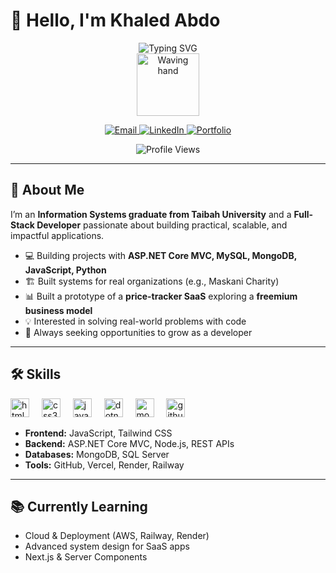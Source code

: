 # 👋 Hello, I'm Khaled Abdo

<div align="center">
  <img src="https://readme-typing-svg.herokuapp.com?font=Fira+Code&pause=1000&color=16A34A&center=true&vCenter=true&width=500&lines=Full+Stack+Web+Developer;System+Analyst;Building+Practical+and+Scalable+Systems" alt="Typing SVG" />
</div>

<div align="center" id="header">
  <img src="https://media.giphy.com/media/M9gbBd9nbDrOTu1Mqx/giphy.gif" width="100" alt="Waving hand" />
</div>

<p align="center">
  <a href="mailto:KhaledAbdo.Work@gmail.com" target="_blank" rel="noopener noreferrer">
    <img src="https://img.shields.io/badge/Email-D14836?style=for-the-badge&logo=gmail&logoColor=white" alt="Email" />
  </a>
  <a href="www.linkedin.com/in/khaled-abdo1" target="_blank" rel="noopener noreferrer">
    <img src="https://img.shields.io/badge/LinkedIn-0077B5?style=for-the-badge&logo=linkedin&logoColor=white" alt="LinkedIn" />
  </a>
  <a href="https://github.com/Khaled-144" target="_blank" rel="noopener noreferrer">
    <img src="https://img.shields.io/badge/Portfolio-16A34A?style=for-the-badge&logo=vercel&logoColor=white" alt="Portfolio" />
  </a>
</p>
<p align="center">
  <img src="https://komarev.com/ghpvc/?username=Khaled-144&style=flat-square&color=blue" alt="Profile Views" />
</p>

---

## 🚀 About Me

I’m an **Information Systems graduate from Taibah University** and a **Full-Stack Developer** passionate about building practical, scalable, and impactful applications.

- 💻 Building projects with **ASP.NET Core MVC, MySQL, MongoDB, JavaScript, Python**  
- 🏗 Built systems for real organizations (e.g., Maskani Charity)  
- 📊 Built a prototype of a **price-tracker SaaS** exploring a **freemium business model**
- 💡 Interested in solving real-world problems with code  
- 🌱 Always seeking opportunities to grow as a developer  

---

## 🛠 Skills

<div align="left">
  <img src="https://cdn.jsdelivr.net/gh/devicons/devicon/icons/html5/html5-original.svg" height="30" alt="html5 logo" />
  <img width="12" />
  <img src="https://cdn.jsdelivr.net/gh/devicons/devicon/icons/css3/css3-original.svg" height="30" alt="css3 logo" />
  <img width="12" />
  <img src="https://cdn.jsdelivr.net/gh/devicons/devicon/icons/javascript/javascript-original.svg" height="30" alt="javascript logo" />
  <img width="12" />
  <img src="https://cdn.jsdelivr.net/gh/devicons/devicon/icons/dot-net/dot-net-original.svg" height="30" alt="dotnet logo" />
  <img width="12" />
  <img src="https://cdn.jsdelivr.net/gh/devicons/devicon/icons/mongodb/mongodb-original.svg" height="30" alt="mongodb logo" />
  <img width="12" />
  <img src="https://cdn.jsdelivr.net/gh/devicons/devicon/icons/github/github-original.svg" height="30" alt="github logo" />
</div>

- **Frontend:** JavaScript, Tailwind CSS  
- **Backend:** ASP.NET Core MVC, Node.js, REST APIs  
- **Databases:** MongoDB, SQL Server  
- **Tools:** GitHub, Vercel, Render, Railway  

---

## 📚 Currently Learning

- Cloud & Deployment (AWS, Railway, Render)  
- Advanced system design for SaaS apps  
- Next.js & Server Components  
